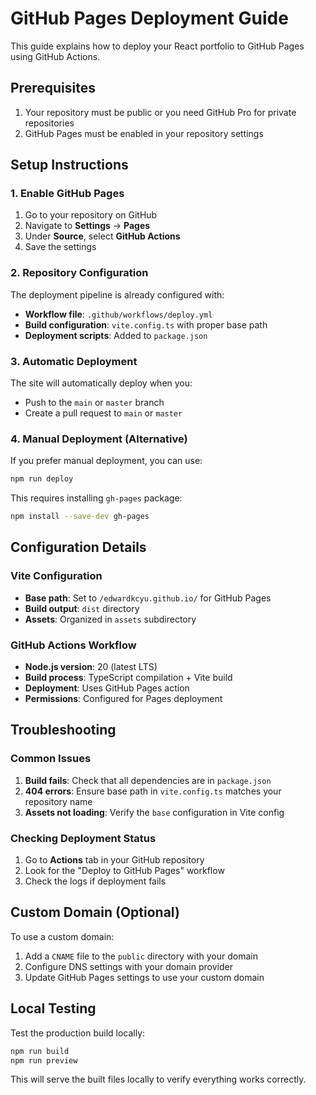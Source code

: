 # GitHub Pages Deployment Guide

This guide explains how to deploy your React portfolio to GitHub Pages using GitHub Actions.

## Prerequisites

1. Your repository must be public or you need GitHub Pro for private repositories
2. GitHub Pages must be enabled in your repository settings

## Setup Instructions

### 1. Enable GitHub Pages

1. Go to your repository on GitHub
2. Navigate to **Settings** → **Pages**
3. Under **Source**, select **GitHub Actions**
4. Save the settings

### 2. Repository Configuration

The deployment pipeline is already configured with:

- **Workflow file**: `.github/workflows/deploy.yml`
- **Build configuration**: `vite.config.ts` with proper base path
- **Deployment scripts**: Added to `package.json`

### 3. Automatic Deployment

The site will automatically deploy when you:

- Push to the `main` or `master` branch
- Create a pull request to `main` or `master`

### 4. Manual Deployment (Alternative)

If you prefer manual deployment, you can use:

```bash
npm run deploy
```

This requires installing `gh-pages` package:

```bash
npm install --save-dev gh-pages
```

## Configuration Details

### Vite Configuration

- **Base path**: Set to `/edwardkcyu.github.io/` for GitHub Pages
- **Build output**: `dist` directory
- **Assets**: Organized in `assets` subdirectory

### GitHub Actions Workflow

- **Node.js version**: 20 (latest LTS)
- **Build process**: TypeScript compilation + Vite build
- **Deployment**: Uses GitHub Pages action
- **Permissions**: Configured for Pages deployment

## Troubleshooting

### Common Issues

1. **Build fails**: Check that all dependencies are in `package.json`
2. **404 errors**: Ensure base path in `vite.config.ts` matches your repository name
3. **Assets not loading**: Verify the `base` configuration in Vite config

### Checking Deployment Status

1. Go to **Actions** tab in your GitHub repository
2. Look for the "Deploy to GitHub Pages" workflow
3. Check the logs if deployment fails

## Custom Domain (Optional)

To use a custom domain:

1. Add a `CNAME` file to the `public` directory with your domain
2. Configure DNS settings with your domain provider
3. Update GitHub Pages settings to use your custom domain

## Local Testing

Test the production build locally:

```bash
npm run build
npm run preview
```

This will serve the built files locally to verify everything works correctly.
